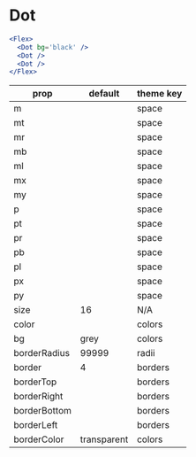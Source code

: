 # Dot

```.jsx
<Flex>
  <Dot bg='black' />
  <Dot />
  <Dot />
</Flex>

```



prop | default | theme key
---|---|---
m |  | space
mt |  | space
mr |  | space
mb |  | space
ml |  | space
mx |  | space
my |  | space
p |  | space
pt |  | space
pr |  | space
pb |  | space
pl |  | space
px |  | space
py |  | space
size | 16 | N/A
color |  | colors
bg | grey | colors
borderRadius | 99999 | radii
border | 4 | borders
borderTop |  | borders
borderRight |  | borders
borderBottom |  | borders
borderLeft |  | borders
borderColor | transparent | colors